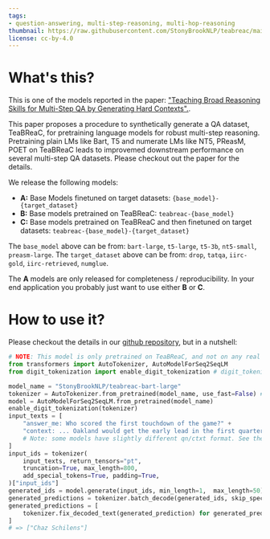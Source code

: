 ```yaml
---
tags:
- question-answering, multi-step-reasoning, multi-hop-reasoning
thumbnail: https://raw.githubusercontent.com/StonyBrookNLP/teabreac/main/teabreac_icon.png
license: cc-by-4.0
---
```


# What's this?

This is one of the models reported in the paper: ["Teaching Broad Reasoning Skills for Multi-Step QA by Generating Hard Contexts".](https://arxiv.org/abs/2205.12496).

This paper proposes a procedure to synthetically generate a QA dataset, TeaBReaC, for pretraining language models for robust multi-step reasoning. Pretraining plain LMs like Bart, T5 and numerate LMs like NT5, PReasM, POET on TeaBReaC leads to improvemed downstream performance on several multi-step QA datasets. Please checkout out the paper for the details.

We release the following models:

- **A:** Base Models finetuned on target datasets: `{base_model}-{target_dataset}`
- **B:** Base models pretrained on TeaBReaC: `teabreac-{base_model}`
- **C:** Base models pretrained on TeaBReaC and then finetuned on target datasets: `teabreac-{base_model}-{target_dataset}`

The `base_model` above can be from: `bart-large`, `t5-large`, `t5-3b`, `nt5-small`, `preasm-large`.
The `target_dataset` above can be from: `drop`, `tatqa`, `iirc-gold`, `iirc-retrieved`, `numglue`.

The **A** models are only released for completeness / reproducibility. In your end application you probably just want to use either **B** or **C**.

# How to use it?

Please checkout the details in our [github repository](https://github.com/stonybrooknlp/teabreac), but in a nutshell:

```python
# NOTE: This model is only pretrained on TeaBReaC, and not on any real QA dataset.
from transformers import AutoTokenizer, AutoModelForSeq2SeqLM
from digit_tokenization import enable_digit_tokenization # digit_tokenization.py from https://github.com/stonybrooknlp/teabreac

model_name = "StonyBrookNLP/teabreac-bart-large"
tokenizer = AutoTokenizer.from_pretrained(model_name, use_fast=False) # Fast doesn't work with digit tokenization
model = AutoModelForSeq2SeqLM.from_pretrained(model_name)
enable_digit_tokenization(tokenizer)
input_texts = [
    "answer_me: Who scored the first touchdown of the game?" +
    "context: ... Oakland would get the early lead in the first quarter as quarterback JaMarcus Russell completed a 20-yard touchdown pass to rookie wide receiver Chaz Schilens..."
    # Note: some models have slightly different qn/ctxt format. See the github repo.
]
input_ids = tokenizer(
    input_texts, return_tensors="pt",
    truncation=True, max_length=800,
    add_special_tokens=True, padding=True,
)["input_ids"]
generated_ids = model.generate(input_ids, min_length=1,  max_length=50)
generated_predictions = tokenizer.batch_decode(generated_ids, skip_special_tokens=False)
generated_predictions = [
    tokenizer.fix_decoded_text(generated_prediction) for generated_prediction in generated_predictions
]
# => ["Chaz Schilens"]
```